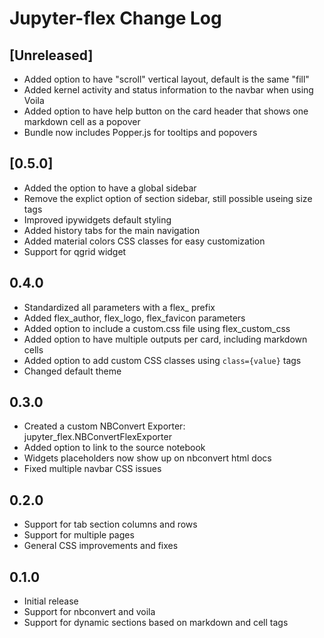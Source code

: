 # Jupyter-flex Change Log

## [Unreleased]

- Added option to have "scroll" vertical layout, default is the same "fill"
- Added kernel activity and status information to the navbar when using Voila
- Added option to have help button on the card header that shows one markdown cell as a popover
- Bundle now includes Popper.js for tooltips and popovers

## [0.5.0]

- Added the option to have a global sidebar
- Remove the explict option of section sidebar, still possible useing size tags
- Improved ipywidgets default styling
- Added history tabs for the main navigation
- Added material colors CSS classes for easy customization
- Support for qgrid widget

## 0.4.0

- Standardized all parameters with a flex_ prefix
- Added flex_author, flex_logo, flex_favicon parameters
- Added option to include a custom.css file using flex_custom_css
- Added option to have multiple outputs per card, including markdown cells
- Added option to add custom CSS classes using `class={value}` tags
- Changed default theme

## 0.3.0

- Created a custom NBConvert Exporter: jupyter_flex.NBConvertFlexExporter
- Added option to link to the source notebook
- Widgets placeholders now show up on nbconvert html docs
- Fixed multiple navbar CSS issues

## 0.2.0

- Support for tab section columns and rows
- Support for multiple pages
- General CSS improvements and fixes

## 0.1.0

- Initial release
- Support for nbconvert and voila
- Support for dynamic sections based on markdown and cell tags
